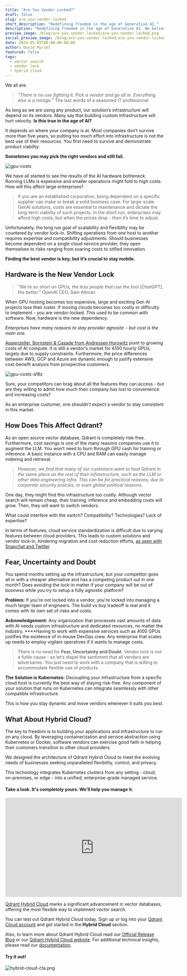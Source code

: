 ```yaml
---
title: "Are You Vendor Locked?"
draft: false
slug: are-you-vendor-locked
short_description: "Redefining freedom in the age of Generative AI."
description: "Redefining freedom in the age of Generative AI. We believe that vendor-dependency comes from hardware, not software. " 
preview_image: /blog/are-you-vendor-locked/are-you-vendor-locked.png
social_preview_image: /blog/are-you-vendor-locked/are-you-vendor-locked.png
date: 2024-05-05T00:00:00-08:00
author: David Myriel
featured: false 
tags:
  - vector search
  - vendor lock
  - hybrid cloud
---
```


We all are. 

> *“There is no use fighting it. Pick a vendor and go all in. Everything else is a mirage.”*
The last words of a seasoned IT professional
> 

As long as we are using any product, our solution’s infrastructure will depend on its vendors. Many say that building custom infrastructure will hurt velocity. **Is this true in the age of AI?**

It depends on where your company is at. Most companies don’t survive more than five years, so putting too much effort into infrastructure is not the best use of their resources. You first need to survive and demonstrate product viability.

**Sometimes you may pick the right vendors and still fail.**

![gpu-costs](/blog/are-you-vendor-locked/gpu-costs.png)

We have all started to see the results of the AI hardware bottleneck. Running LLMs is expensive and smaller operations might fold to high costs. How will this affect large enterprises?

> If you are an established corporation, being dependent on a specific supplier can make or break a solid business case. For large-scale GenAI solutions, costs are essential to maintenance and dictate the long-term viability of such projects. In the short run, enterprises may afford high costs, but when the prices drop - then it’s time to adjust.
> 

Unfortunately, the long run goal of scalability and flexibility may be countered by vendor lock-in. Shifting operations from one host to another requires expertise and compatibility adjustments. Should businesses become dependent on a single cloud service provider, they open themselves to risks ranging from soaring costs to stifled innovation. 

**Finding the best vendor is key; but it’s crucial to stay mobile.**

## **Hardware is the New Vendor Lock**

> *“We’re so short on GPUs, the less people that use the tool [ChatGPT], the better.”* 
OpenAI CEO, Sam Altman
> 

When GPU hosting becomes too expensive, large and exciting Gen AI projects lose their luster. If moving clouds becomes too costly or difficulty to implement - you are vendor-locked. This used to be common with software. Now, hardware is the new dependency.

*Enterprises have many reasons to stay provider agnostic - but cost is the main one.*

[Appenzeller, Bornstein & Casade from Andressen Horowitz](https://a16z.com/navigating-the-high-cost-of-ai-compute/) point to growing costs of AI compute. It is still a vendor’s market for A100 hourly GPUs, largely due to supply constraints. Furthermore, the price differences between AWS, GCP and Azure are dynamic enough to justify extensive cost-benefit analysis from prospective customers.

![gpu-costs-a16z](/blog/are-you-vendor-locked/gpu-costs-a16z.png)

Sure, your competitors can brag about all the features they can access - but are they willing to admit how much their company has lost to convenience and increasing costs? 

As an enterprise customer, one shouldn’t expect a vendor to stay consistent in this market.

## How Does This Affect Qdrant?

As an open source vector database, Qdrant is completely risk-free. Furthermore, cost savings is one of the many reasons companies use it to augment the LLM. You won’t need to burn through GPU cash for training or inference. A basic instance with a CPU and RAM can easily manage indexing and retrieval.

> *However, we find that many of our customers want to host Qdrant in the same place as the rest of their infrastructure, such as the LLM or other data engineering infra. This can be for practical reasons, due to corporate security policies, or even global political reasons.*

One day, they might find this infrastructure too costly. Although vector search will remain cheap, their training, inference and embedding costs will grow. Then, they will want to switch vendors. 

What could interfere with the switch? Compatibility? Technologies? Lack of expertise?

In terms of features, cloud service standardization is difficult due to varying features between cloud providers. This leads to custom solutions and vendor lock-in, hindering migration and cost reduction efforts, [as seen with Snapchat and Twitter](https://www.businessinsider.com/snap-google-cloud-aws-reducing-costs-2023-2).

## **Fear, Uncertainty and Doubt**

You spend months setting up the infrastructure, but your competitor goes all in with a cheaper alternative and has a competing product out in one month? Does avoiding the lock-in matter if your company will be out of business while you try to setup a fully agnostic platform?

**Problem:** If you're not locked into a vendor, you're locked into managing a much larger team of engineers. The build vs buy tradeoff is real and it comes with its own set of risks and costs.

**Acknowledgement:** Any organization that processes vast amounts of data with AI needs custom infrastructure and dedicated resources, no matter the industry. ****Having to work with expensive services such as A100 GPUs justifies the existence of in-house DevOps crew. Any enterprise that scales up needs to employ vigilant operatives if it wants to manage costs. 

> There is no need for **Fear, Uncertainty and Doubt**. Vendor lock is not a futile cause - so let’s dispel the sentiment that all vendors are adversaries. You just need to work with a company that is willing to accommodate flexible use of products.
> 

**The Solution is Kubernetes:** Decoupling your infrastructure from a specific cloud host is currently the best way of staying risk-free. Any component of your solution that runs on Kubernetes can integrate seamlessly with other compatible infrastructure.

This is how you stay dynamic and move vendors whenever it suits you best.

## **What About Hybrid Cloud?**

The key to freedom is to building your applications and infrastructure to run on any cloud. By leveraging containerization and service abstraction using Kubernetes or Docker, software vendors can exercise good faith in helping their customers transition to other cloud providers.

We designed the architecture of Qdrant Hybrid Cloud to meet the evolving needs of businesses seeking unparalleled flexibility, control, and privacy. 

This technology integrates Kubernetes clusters from any setting - cloud, on-premises, or edge - into a unified, enterprise-grade managed service.

#### Take a look. It's completely yours. We’ll help you manage it.

<p align="center"><iframe width="560" height="315" src="https://www.youtube.com/embed/BF02jULGCfo" title="YouTube video player" frameborder="0" allow="accelerometer; autoplay; clipboard-write; encrypted-media; gyroscope; picture-in-picture; web-share" allowfullscreen></iframe></p>

[Qdrant Hybrid Cloud](https://hybrid-cloud.qdrant.tech/) marks a significant advancement in vector databases, offering the most flexible way to implement vector search.

You can test out Qdrant Hybrid Cloud today. Sign up or log into your [Qdrant Cloud account](https://cloud.qdrant.io/login) and get started in the **Hybrid Cloud** section. 

Also, to learn more about Qdrant Hybrid Cloud read our [Official Release Blog](https://qdrant.tech/blog/hybrid-cloud/) or our [Qdrant Hybrid Cloud website](https://hybrid-cloud.qdrant.tech/). For additional technical insights, please read our [documentation](https://qdrant.tech/documentation/hybrid-cloud/).

#### Try it out!

![hybrid-cloud-cta.png](/blog/are-you-vendor-locked/hybrid-cloud-cta.png)
